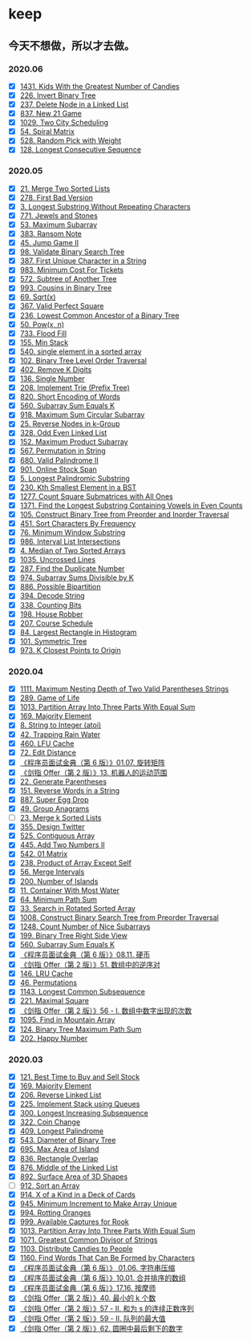 # keep

## 今天不想做，所以才去做。

### 2020.06

-   [x] [1431. Kids With the Greatest Number of Candies](https://github.com/Tcdian/keep/issues/190)
-   [x] [226. Invert Binary Tree](https://github.com/Tcdian/keep/issues/191)
-   [x] [237. Delete Node in a Linked List](https://github.com/Tcdian/keep/issues/192)
-   [x] [837. New 21 Game](https://github.com/Tcdian/keep/issues/193)
-   [x] [1029. Two City Scheduling](https://github.com/Tcdian/keep/issues/194)
-   [x] [54. Spiral Matrix](https://github.com/Tcdian/keep/issues/195)
-   [x] [528. Random Pick with Weight](https://github.com/Tcdian/keep/issues/196)
-   [x] [128. Longest Consecutive Sequence](https://github.com/Tcdian/keep/issues/197)

### 2020.05

-   [x] [21. Merge Two Sorted Lists](https://github.com/Tcdian/keep/issues/138)
-   [x] [278. First Bad Version](https://github.com/Tcdian/keep/issues/139)
-   [x] [3. Longest Substring Without Repeating Characters](https://github.com/Tcdian/keep/issues/140)
-   [x] [771. Jewels and Stones](https://github.com/Tcdian/keep/issues/141)
-   [x] [53. Maximum Subarray](https://github.com/Tcdian/keep/issues/142)
-   [x] [383. Ransom Note](https://github.com/Tcdian/keep/issues/143)
-   [x] [45. Jump Game II](https://github.com/Tcdian/keep/issues/144)
-   [x] [98. Validate Binary Search Tree](https://github.com/Tcdian/keep/issues/145)
-   [x] [387. First Unique Character in a String](https://github.com/Tcdian/keep/issues/146)
-   [x] [983. Minimum Cost For Tickets](https://github.com/Tcdian/keep/issues/147)
-   [x] [572. Subtree of Another Tree](https://github.com/Tcdian/keep/issues/148)
-   [x] [993. Cousins in Binary Tree](https://github.com/Tcdian/keep/issues/149)
-   [x] [69. Sqrt(x)](https://github.com/Tcdian/keep/issues/150)
-   [x] [367. Valid Perfect Square](https://github.com/Tcdian/keep/issues/151)
-   [x] [236. Lowest Common Ancestor of a Binary Tree](https://github.com/Tcdian/keep/issues/152)
-   [x] [50. Pow(x, n)](https://github.com/Tcdian/keep/issues/153)
-   [x] [733. Flood Fill](https://github.com/Tcdian/keep/issues/154)
-   [x] [155. Min Stack](https://github.com/Tcdian/keep/issues/155)
-   [x] [540. single element in a sorted array](https://github.com/Tcdian/keep/issues/156)
-   [x] [102. Binary Tree Level Order Traversal](https://github.com/Tcdian/keep/issues/157)
-   [x] [402. Remove K Digits](https://github.com/Tcdian/keep/issues/158)
-   [x] [136. Single Number](https://github.com/Tcdian/keep/issues/159)
-   [x] [208. Implement Trie (Prefix Tree)](https://github.com/Tcdian/keep/issues/160)
-   [x] [820. Short Encoding of Words](https://github.com/Tcdian/keep/issues/161)
-   [x] [560. Subarray Sum Equals K](https://github.com/Tcdian/keep/issues/162)
-   [x] [918. Maximum Sum Circular Subarray](https://github.com/Tcdian/keep/issues/163)
-   [x] [25. Reverse Nodes in k-Group](https://github.com/Tcdian/keep/issues/164)
-   [x] [328. Odd Even Linked List](https://github.com/Tcdian/keep/issues/165)
-   [x] [152. Maximum Product Subarray](https://github.com/Tcdian/keep/issues/166)
-   [x] [567. Permutation in String](https://github.com/Tcdian/keep/issues/167)
-   [x] [680. Valid Palindrome II](https://github.com/Tcdian/keep/issues/168)
-   [x] [901. Online Stock Span](https://github.com/Tcdian/keep/issues/169)
-   [x] [5. Longest Palindromic Substring](https://github.com/Tcdian/keep/issues/170)
-   [x] [230. Kth Smallest Element in a BST](https://github.com/Tcdian/keep/issues/171)
-   [x] [1277. Count Square Submatrices with All Ones](https://github.com/Tcdian/keep/issues/172)
-   [x] [1371. Find the Longest Substring Containing Vowels in Even Counts](https://github.com/Tcdian/keep/issues/173)
-   [x] [105. Construct Binary Tree from Preorder and Inorder Traversal](https://github.com/Tcdian/keep/issues/174)
-   [x] [451. Sort Characters By Frequency](https://github.com/Tcdian/keep/issues/175)
-   [x] [76. Minimum Window Substring](https://github.com/Tcdian/keep/issues/176)
-   [x] [986. Interval List Intersections](https://github.com/Tcdian/keep/issues/177)
-   [x] [4. Median of Two Sorted Arrays](https://github.com/Tcdian/keep/issues/178)
-   [x] [1035. Uncrossed Lines](https://github.com/Tcdian/keep/issues/179)
-   [x] [287. Find the Duplicate Number](https://github.com/Tcdian/keep/issues/180)
-   [x] [974. Subarray Sums Divisible by K](https://github.com/Tcdian/keep/issues/181)
-   [x] [886. Possible Bipartition](https://github.com/Tcdian/keep/issues/182)
-   [x] [394. Decode String](https://github.com/Tcdian/keep/issues/183)
-   [x] [338. Counting Bits](https://github.com/Tcdian/keep/issues/184)
-   [x] [198. House Robber](https://github.com/Tcdian/keep/issues/185)
-   [x] [207. Course Schedule](https://github.com/Tcdian/keep/issues/186)
-   [x] [84. Largest Rectangle in Histogram](https://github.com/Tcdian/keep/issues/187)
-   [x] [101. Symmetric Tree](https://github.com/Tcdian/keep/issues/188)
-   [x] [973. K Closest Points to Origin](https://github.com/Tcdian/keep/issues/189)

### 2020.04

-   [x] [1111. Maximum Nesting Depth of Two Valid Parentheses Strings](https://github.com/Tcdian/keep/issues/91)
-   [x] [289. Game of Life](https://github.com/Tcdian/keep/issues/92)
-   [x] [1013. Partition Array Into Three Parts With Equal Sum](https://github.com/Tcdian/keep/issues/93)
-   [x] [169. Majority Element](https://github.com/Tcdian/keep/issues/94)
-   [x] [8. String to Integer (atoi)](https://github.com/Tcdian/keep/issues/95)
-   [x] [42. Trapping Rain Water](https://github.com/Tcdian/keep/issues/96)
-   [x] [460. LFU Cache](https://github.com/Tcdian/keep/issues/97)
-   [x] [72. Edit Distance](https://github.com/Tcdian/keep/issues/98)
-   [x] [《程序员面试金典（第 6 版）》01.07. 旋转矩阵](https://github.com/Tcdian/keep/issues/103)
-   [x] [《剑指 Offer（第 2 版）》13. 机器人的运动范围](https://github.com/Tcdian/keep/issues/104)
-   [x] [22. Generate Parentheses](https://github.com/Tcdian/keep/issues/105)
-   [x] [151. Reverse Words in a String](https://github.com/Tcdian/keep/issues/106)
-   [x] [887. Super Egg Drop](https://github.com/Tcdian/keep/issues/107)
-   [x] [49. Group Anagrams](https://github.com/Tcdian/keep/issues/108)
-   [ ] [23. Merge k Sorted Lists](https://github.com/Tcdian/keep/issues/109)
-   [x] [355. Design Twitter](https://github.com/Tcdian/keep/issues/110)
-   [x] [525. Contiguous Array](https://github.com/Tcdian/keep/issues/111)
-   [x] [445. Add Two Numbers II](https://github.com/Tcdian/keep/issues/112)
-   [x] [542. 01 Matrix](https://github.com/Tcdian/keep/issues/113)
-   [x] [238. Product of Array Except Self](https://github.com/Tcdian/keep/issues/114)
-   [x] [56. Merge Intervals](https://github.com/Tcdian/keep/issues/115)
-   [x] [200. Number of Islands](https://github.com/Tcdian/keep/issues/118)
-   [x] [11. Container With Most Water](https://github.com/Tcdian/keep/issues/119)
-   [x] [64. Minimum Path Sum](https://github.com/Tcdian/keep/issues/120)
-   [x] [33. Search in Rotated Sorted Array](https://github.com/Tcdian/keep/issues/123)
-   [x] [1008. Construct Binary Search Tree from Preorder Traversal](https://github.com/Tcdian/keep/issues/124)
-   [x] [1248. Count Number of Nice Subarrays](https://github.com/Tcdian/keep/issues/125)
-   [x] [199. Binary Tree Right Side View](https://github.com/Tcdian/keep/issues/126)
-   [x] [560. Subarray Sum Equals K](https://github.com/Tcdian/keep/issues/127)
-   [x] [《程序员面试金典（第 6 版）》08.11. 硬币](https://github.com/Tcdian/keep/issues/128)
-   [x] [《剑指 Offer（第 2 版）》51. 数组中的逆序对](https://github.com/Tcdian/keep/issues/129)
-   [x] [146. LRU Cache](https://github.com/Tcdian/keep/issues/130)
-   [x] [46. Permutations](https://github.com/Tcdian/keep/issues/131)
-   [x] [1143. Longest Common Subsequence](https://github.com/Tcdian/keep/issues/132)
-   [x] [221. Maximal Square](https://github.com/Tcdian/keep/issues/133)
-   [x] [《剑指 Offer（第 2 版）》56 - I. 数组中数字出现的次数](https://github.com/Tcdian/keep/issues/134)
-   [x] [1095. Find in Mountain Array](https://github.com/Tcdian/keep/issues/135)
-   [x] [124. Binary Tree Maximum Path Sum](https://github.com/Tcdian/keep/issues/136)
-   [x] [202. Happy Number](https://github.com/Tcdian/keep/issues/137)

### 2020.03

-   [x] [121. Best Time to Buy and Sell Stock](https://github.com/Tcdian/keep/issues/73)
-   [x] [169. Majority Element](https://github.com/Tcdian/keep/issues/94)
-   [x] [206. Reverse Linked List](https://github.com/Tcdian/keep/issues/80)
-   [x] [225. Implement Stack using Queues](https://github.com/Tcdian/keep/issues/90)
-   [x] [300. Longest Increasing Subsequence](https://github.com/Tcdian/keep/issues/99)
-   [x] [322. Coin Change](https://github.com/Tcdian/keep/issues/100)
-   [x] [409. Longest Palindrome](https://github.com/Tcdian/keep/issues/74)
-   [x] [543. Diameter of Binary Tree](https://github.com/Tcdian/keep/issues/101)
-   [x] [695. Max Area of Island](https://github.com/Tcdian/keep/issues/121)
-   [x] [836. Rectangle Overlap](https://github.com/Tcdian/keep/issues/72)
-   [x] [876. Middle of the Linked List](https://github.com/Tcdian/keep/issues/77)
-   [x] [892. Surface Area of 3D Shapes](https://github.com/Tcdian/keep/issues/83)
-   [ ] [912. Sort an Array](https://github.com/Tcdian/keep/issues/122)
-   [x] [914. X of a Kind in a Deck of Cards](https://github.com/Tcdian/keep/issues/88)
-   [x] [945. Minimum Increment to Make Array Unique](https://github.com/Tcdian/keep/issues/78)
-   [x] [994. Rotting Oranges](https://github.com/Tcdian/keep/issues/82)
-   [x] [999. Available Captures for Rook](https://github.com/Tcdian/keep/issues/86)
-   [x] [1013. Partition Array Into Three Parts With Equal Sum](https://github.com/Tcdian/keep/issues/93)
-   [x] [1071. Greatest Common Divisor of Strings](https://github.com/Tcdian/keep/issues/102)
-   [x] [1103. Distribute Candies to People](https://github.com/Tcdian/keep/issues/84)
-   [x] [1160. Find Words That Can Be Formed by Characters](https://github.com/Tcdian/keep/issues/71)
-   [x] [《程序员面试金典（第 6 版）》 01.06. 字符串压缩](https://github.com/Tcdian/keep/issues/75)
-   [x] [《程序员面试金典（第 6 版）》10.01. 合并排序的数组](https://github.com/Tcdian/keep/issues/81)
-   [x] [《程序员面试金典（第 6 版）》17.16. 按摩师](https://github.com/Tcdian/keep/issues/79)
-   [x] [《剑指 Offer（第 2 版）》40. 最小的 k 个数](https://github.com/Tcdian/keep/issues/76)
-   [x] [《剑指 Offer（第 2 版）》57 - II. 和为 s 的连续正数序列](https://github.com/Tcdian/keep/issues/85)
-   [x] [《剑指 Offer（第 2 版）》59 - II. 队列的最大值](https://github.com/Tcdian/keep/issues/87)
-   [x] [《剑指 Offer（第 2 版）》62. 圆圈中最后剩下的数字](https://github.com/Tcdian/keep/issues/89)
